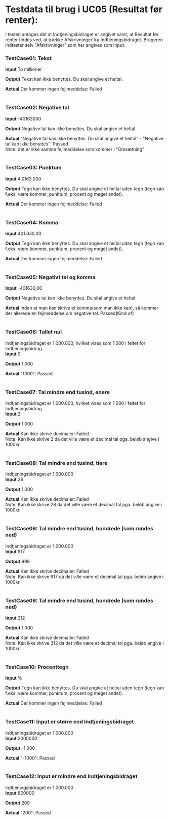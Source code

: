 # Testdata til brug i UC05 (Resultat før renter):

I testen antages det at Indtjeningsbidraget er angivet samt, at Resultat før renter findes ved, at trække Afskrivninger fra Indtjeningsbidraget.
Brugeren indtaster selv "Afskrivninger" som her angives som input.


### TestCase01: Tekst
**Input** To millioner

**Output**
Tekst kan ikke benyttes. Du skal angive et heltal.
<br>

**Actual**
Der kommer ingen fejlmeddelse: Failed
<br><br>

### TestCase02: Negative tal
**Input** -40163000

**Output** Negative tal kan ikke benyttes. Du skal angive et heltal.
<br>

**Actual**
"Negative tal kan ikke benyttes. Du skal angive et heltal" - "Negative tal kan ikke benyttes": Passed <br> Note: det er ikke samme fejlmeddelse som kommer i "Omsætning"
<br><br>

### TestCase03: Punktum
**Input** 4.0163.000

**Output** Tegn kan ikke benyttes. Du skal angive et heltal uden tegn (tegn kan f.eks. være kommer, punktum, procent og meget andet).
<br>

**Actual**
Der kommer ingen fejlmeddelse: Failed
<br><br>

### TestCase04: Komma
**Input** 401.630,00

**Output** Tegn kan ikke benyttes. Du skal angive et heltal uden tegn (tegn kan f.eks. være kommer, punktum, procent og meget andet).
<br>

**Actual**
Der kommer ingen fejlmeddelse: Failed
<br><br>

### TestCase05: Negativt tal og komma
**Input** -401630,00

**Output** Negative tal kan ikke benyttes. Du skal angive et heltal.
<br>

**Actual**
Inden at man kan skrive et komma(som man ikke kan), så kommer der allerede en fejlmeddelse om negative tal: Passed(Kind of)
<br><br>

### TestCase06: Tallet nul
Indtjeningsbidraget er 1.000.000, hvilket vises som 1.000 i feltet for Indtjeningsbidrag.<br>
**Input** 0

**Output** 1.000
<br>

**Actual**
"1000": Passed
<br><br>

### TestCase07: Tal mindre end tusind, enere
Indtjeningsbidraget er 1.000.000, hvilket vises som 1.000 i feltet for Indtjeningsbidrag.<br>
**Input** 2

**Output** 1.000
<br>

**Actual**
Kan ikke skrive decimaler: Failed <br> Note: Kan ikke skrive 2 da det ville være et decimal tal pga. beløb angive i 1000kr.
<br><br>

### TestCase08: Tal mindre end tusind, tiere
Indtjeningsbidraget er 1.000.000<br>
**Input** 28

**Output** 1.000
<br>

**Actual**
Kan ikke skrive decimaler: Failed <br> Note: Kan ikke skrive 28 da det ville være et decimal tal pga. beløb angive i 1000kr.
<br><br>


### TestCase09: Tal mindre end tusind, hundrede (som rundes ned)
Indtjeningsbidraget er 1.000.000<br>
**Input** 917

**Output** 999
<br>

**Actual**
Kan ikke skrive decimaler: Failed <br> Note: Kan ikke skrive 917 da det ville være et decimal tal pga. beløb angive i 1000kr.
<br><br>


### TestCase09: Tal mindre end tusind, hundrede (som rundes ned)
**Input** 312

**Output** 1.000
<br>

**Actual**
Kan ikke skrive decimaler: Failed <br> Note: Kan ikke skrive 312 da det ville være et decimal tal pga. beløb angive i 1000kr.
<br><br>

### TestCase10: Procenttegn
**Input** %

**Output**  Tegn kan ikke benyttes. Du skal angive et heltal uden tegn (tegn kan f.eks. være kommer, punktum, procent og meget andet). 
<br>

**Actual**
Der kommer ingen fejlmeddelse: Failed
<br><br>


### TestCase11: Input er større end Indtjeningsbidraget<br>
Indtjeningsbidraget er 1.000.000<br>
**Input** 2000000

**Output** -1.000
<br>

**Actual**
"-1000": Passed
<br><br>

### TestCase12: Input er mindre end Indtjeningsbidraget<br>
Indtjeningsbidraget er 1.000.000<br>
**Input** 800000

**Output** 200

**Actual**
"200": Passed
